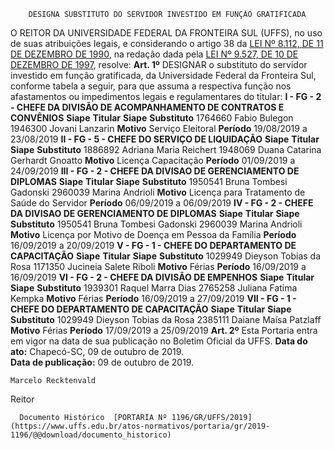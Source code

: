         DESIGNA SUBSTITUTO DO SERVIDOR INVESTIDO EM FUNÇÃO GRATIFICADA  

 O REITOR DA UNIVERSIDADE FEDERAL DA FRONTEIRA SUL (UFFS), no uso de suas atribuições legais, e considerando o artigo 38 da [LEI Nº 8.112, DE 11 DE DEZEMBRO DE 1990](http://www.planalto.gov.br/ccivil_03/LEIS/L8112cons.htm), na redação dada pela [LEI Nº 9.527, DE 10 DE DEZEMBRO DE 1997](http://www.planalto.gov.br/ccivil_03/LEIS/L9527.htm), resolve:   **Art. 1º**  DESIGNAR o substituto do servidor investido em função gratificada, da Universidade Federal da Fronteira Sul, conforme tabela a seguir, para que assuma a respectiva função nos afastamentos ou impedimentos legais e regulamentares do titular: **I - FG - 2 - CHEFE DA DIVISÃO DE ACOMPANHAMENTO DE CONTRATOS E CONVÊNIOS**     **Siape**   **Titular**   **Siape**   **Substituto**     1764660   Fabio Bulegon   1946300   Jovani Lanzarin     **Motivo**   Serviço Eleitoral   **Período**   19/08/2019 a 23/08/2019     **II - FG - 5 - CHEFE DO SERVIÇO DE LIQUIDAÇÃO**     **Siape**   **Titular**   **Siape**   **Substituto**     1886892   Adriana Maria Reichert   1948069   Duana Catarina Gerhardt Gnoatto     **Motivo**   Licença Capacitação   **Período**   01/09/2019 a 24/09/2019     **III - FG - 2 - CHEFE DA DIVISAO DE GERENCIAMENTO DE DIPLOMAS**     **Siape**   **Titular**   **Siape**   **Substituto**     1950541   Bruna Tombesi Gadonski   2960039   Marina Andrioli     **Motivo**   Licença para Tratamento de Saúde do Servidor   **Período**   06/09/2019 a 06/09/2019     **IV - FG - 2 - CHEFE DA DIVISAO DE GERENCIAMENTO DE DIPLOMAS**     **Siape**   **Titular**   **Siape**   **Substituto**     1950541   Bruna Tombesi Gadonski   2960039   Marina Andrioli     **Motivo**   Licença por Motivo de Doença em Pessoa da Família   **Período**   16/09/2019 a 20/09/2019     **V - FG - 1 - CHEFE DO DEPARTAMENTO DE CAPACITAÇÃO**     **Siape**   **Titular**   **Siape**   **Substituto**     1029949   Dieyson Tobias da Rosa   1171350   Jucineia Salete Riboli     **Motivo**   Férias   **Período**   16/09/2019 a 16/09/2019     **VI - FG - 2 - CHEFE DA DIVISÃO DE EMPENHOS**     **Siape**   **Titular**   **Siape**   **Substituto**     1939301   Raquel Marra Dias   2765258   Juliana Fatima Kempka     **Motivo**   Férias   **Período**   16/09/2019 a 27/09/2019     **VII - FG - 1 - CHEFE DO DEPARTAMENTO DE CAPACITAÇÃO**     **Siape**   **Titular**   **Siape**   **Substituto**     1029949   Dieyson Tobias da Rosa   2385111   Daiane Maísa Patzlaff     **Motivo**   Férias   **Período**   17/09/2019 a 25/09/2019       **Art. 2º**  Esta Portaria entra em vigor na data de sua publicação no Boletim Oficial da UFFS.      **Data do ato:** Chapecó-SC, 09 de outubro de 2019.   
 **Data de publicação:**  09 de outubro de 2019. 

    Marcelo Recktenvald   
 Reitor 

      Documento Histórico  [PORTARIA Nº 1196/GR/UFFS/2019](https://www.uffs.edu.br/atos-normativos/portaria/gr/2019-1196/@@download/documento_historico)     
      